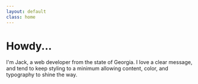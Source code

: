 ```yaml
---
layout: default
class: home
---
```


# Howdy...

<p class='description'> I'm Jack, a web developer from the state of Georgia. I love a clear message, and tend to keep styling to a minimum allowing content, color, and typography to shine the way.</p>